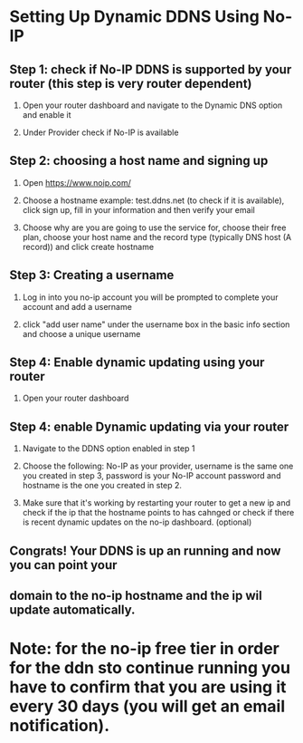 # Setting Up Dynamic DDNS Using No-IP

## Step 1: check if No-IP DDNS is supported by your router (this step is very router dependent)

1. Open your router dashboard and navigate to the Dynamic DNS option and enable it

2. Under Provider check if No-IP is available

## Step 2: choosing a host name and signing up

1. Open https://www.noip.com/

2. Choose a hostname example: test.ddns.net (to check if it is available), click sign up, fill in your information and then verify your email

3. Choose why are you are going to use the service for, choose their free plan, choose your host name and the record type (typically DNS host (A record)) and click create hostname

## Step 3: Creating a username

1. Log in into you no-ip account you will be prompted to complete your account and add a username

2. click "add user name" under the username box in the basic info section and choose a unique username

## Step 4: Enable dynamic updating using your router

1. Open your router dashboard

## Step 4: enable Dynamic updating via your router

1. Navigate to the DDNS option enabled in step 1

2. Choose the following: No-IP as your provider, username is the same one you created in step 3, password is your No-IP account password and hostname is the one you created in step 2.

3. Make sure that it's working by restarting your router to get a new ip and check if the ip that the hostname points to has cahnged or check if there is recent dynamic updates on the no-ip dashboard. (optional)

## Congrats! Your DDNS is up an running and now you can point your

## domain to the no-ip hostname and the ip wil update automatically.

# Note: for the no-ip free tier in order for the ddn sto continue running you have to confirm that you are using it every 30 days (you will get an email notification).
